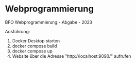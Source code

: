 # Webprogrammierung
BFO Webprogrammierung - Abgabe - 2023

Ausführung: 
1. Docker Desktop starten
2. docker compose build 
3. docker compose up
4. Website über die Adresse "http://localhost:9090/" aufrufen